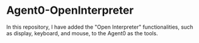 # Agent0-OpenInterpreter

In this repository, I have added the "Open Interpreter" functionalities, such as display, keyboard, and mouse, to the Agent0 as the tools.
